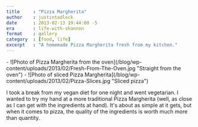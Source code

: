 ```yaml
---
title     : "Pizza Margherita"
author    : justintadlock
date      : 2013-02-13 19:44:00 -5
era       : life-with-shannon
format    : gallery
category  : [food, life]
excerpt   : "A homemade Pizza Margherita fresh from my kitchen."
---
```


<div class="block-gallery columns-2 alignwide" markdown="1">
- ![Photo of Pizza Margherita from the oven](/blog/wp-content/uploads/2013/02/Fresh-From-The-Oven.jpg "Straight from the oven")
- ![Photo of sliced Pizza Margherita](/blog/wp-content/uploads/2013/02/Pizza-Slices.jpg "Sliced pizza")
</div>

I took a break from my vegan diet for one night and went vegetarian. I wanted to try my hand at a more traditional Pizza Margherita (well, as close as I can get with the ingredients at hand).  It's about as simple at it gets, but when it comes to pizza, the quality of the ingredients is worth much more than quantity.
